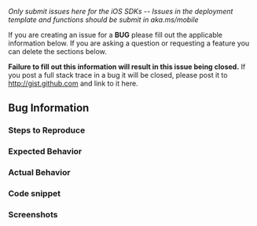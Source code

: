*Only submit issues here for the iOS SDKs -- Issues in the deployment template and functions should be submit in aka.ms/mobile*

If you are creating an issue for a **BUG** please fill out the applicable information below. If you are asking a question or requesting a feature you can delete the sections below. 

**Failure to fill out this information will result in this issue being closed.** If you post a full stack trace in a bug it will be closed, please post it to http://gist.github.com and link to it here.

## Bug Information

### Steps to Reproduce

### Expected Behavior

### Actual Behavior

### Code snippet

### Screenshots

